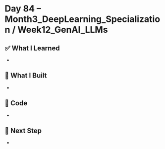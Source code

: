 # Day 84 – Month3_DeepLearning_Specialization / Week12_GenAI_LLMs

## ✅ What I Learned
- 

## 🔨 What I Built
- 

## 📂 Code
- 

## 🎯 Next Step
- 
